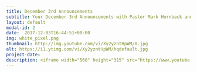 ```yaml
---
title: December 3rd Announcements
subtitle: Your December 3rd Announcements with Pastor Mark Hornback and Sarah Peel
layout: default
modal-id: 2 
date:  2017-12-03T16:44:51+00:00
img: white_pixel.png
thumbnail: http://img.youtube.com/vi/Xy2yzntHpWM/0.jpg
alt: https://i1.ytimg.com/vi/Xy2yzntHpWM/hqdefault.jpg
project-date: 
description: <iframe width="560" height="315" src="https://www.youtube.com/embed/Xy2yzntHpWM" frameborder="0" allowfullscreen></iframe> 
---
```

